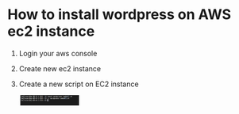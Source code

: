 # How to install wordpress on AWS ec2 instance
1. Login your aws console

2. Create new ec2 instance



10. Create a new script on EC2 instance

    <img src="images/12.png" width="120"/>
